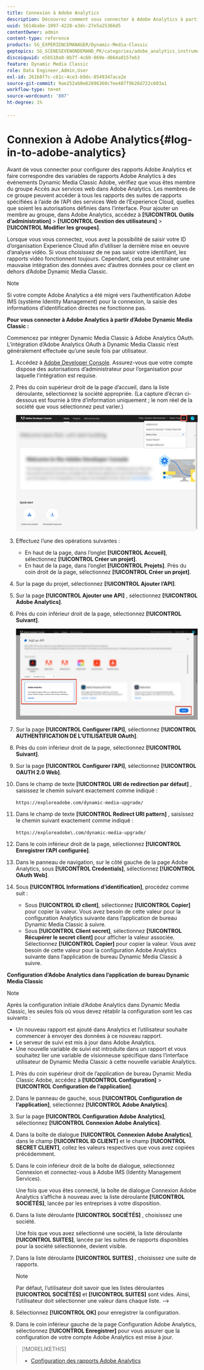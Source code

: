 ```yaml
---
title: Connexion à Adobe Analytics
description: Découvrez comment vous connecter à Adobe Analytics à partir d’Adobe Dynamic Media Classic.
uuid: 5614babe-1097-4228-a3dc-27e5a25366d5
contentOwner: admin
content-type: reference
products: SG_EXPERIENCEMANAGER/Dynamic-Media-Classic
geptopics: SG_SCENESEVENONDEMAND_PK/categories/adobe_analytics_instrumentation_kit
discoiquuid: e5b510a8-8b7f-4c60-869e-d664a8157e63
feature: Dynamic Media Classic
role: Data Engineer,Admin,User
exl-id: 261b8f7c-c61c-4ce3-b9dc-8549347aca2e
source-git-commit: 9ae252ab0e62696360c7ee487f9b26d722c603a1
workflow-type: tm+mt
source-wordcount: '807'
ht-degree: 1%

---
```


# Connexion à Adobe Analytics{#log-in-to-adobe-analytics}

Avant de vous connecter pour configurer des rapports Adobe Analytics et faire correspondre des variables de rapports Adobe Analytics à des événements Dynamic Media Classic Adobe, vérifiez que vous êtes membre du groupe Accès aux services web dans Adobe Analytics. Les membres de ce groupe peuvent accéder à tous les rapports des suites de rapports spécifiées à l’aide de l’API des services Web de l’Experience Cloud, quelles que soient les autorisations définies dans l’interface. Pour ajouter un membre au groupe, dans Adobe Analytics, accédez à **[!UICONTROL Outils d’administration]** > **[!UICONTROL Gestion des utilisateurs]** > **[!UICONTROL Modifier les groupes]**.

Lorsque vous vous connectez, vous avez la possibilité de saisir votre ID d’organisation Experience Cloud afin d’utiliser la dernière mise en oeuvre d’analyse vidéo. Si vous choisissez de ne pas saisir votre identifiant, les rapports vidéo fonctionnent toujours. Cependant, cela peut entraîner une mauvaise intégration des données avec d’autres données pour ce client en dehors d’Adobe Dynamic Media Classic.

>[!NOTE]
>
>Si votre compte Adobe Analytics a été migré vers l’authentification Adobe IMS (système Identity Management) pour la connexion, la saisie des informations d’identification directes ne fonctionne pas.

**Pour vous connecter à Adobe Analytics à partir d’Adobe Dynamic Media Classic :**

Commencez par intégrer Dynamic Media Classic à Adobe Analytics OAuth. L’intégration d’Adobe Analytics OAuth à Dynamic Media Classic n’est généralement effectuée qu’une seule fois par utilisateur.

1. Accédez à [Adobe Developer Console](https://developer.adobe.com/console). Assurez-vous que votre compte dispose des autorisations d’administrateur pour l’organisation pour laquelle l’intégration est requise.
1. Près du coin supérieur droit de la page d’accueil, dans la liste déroulante, sélectionnez la société appropriée. (La capture d’écran ci-dessous est fournie à titre d’information uniquement ; le nom réel de la société que vous sélectionnez peut varier.)

   ![Créez un projet](assets/analytics-oauth1.png)

1. Effectuez l’une des opérations suivantes :

   * En haut de la page, dans l’onglet **[!UICONTROL Accueil]**, sélectionnez **[!UICONTROL Créer un projet]**.
   * En haut de la page, dans l’onglet **[!UICONTROL Projets]**. Près du coin droit de la page, sélectionnez **[!UICONTROL Créer un projet]**.

1. Sur la page du projet, sélectionnez **[!UICONTROL Ajouter l’API]**.
1. Sur la page **[!UICONTROL Ajouter une API]** , sélectionnez **[!UICONTROL Adobe Analytics]**.
1. Près du coin inférieur droit de la page, sélectionnez **[!UICONTROL Suivant]**.

   ![Ajout d’une API](assets/analytics-oauth2.png)

1. Sur la page **[!UICONTROL Configurer l’API]**, sélectionnez **[!UICONTROL AUTHENTIFICATION DE L’UTILISATEUR OAuth]**.
1. Près du coin inférieur droit de la page, sélectionnez **[!UICONTROL Suivant]**.
1. Sur la page **[!UICONTROL Configurer l’API]**, sélectionnez **[!UICONTROL OAUTH 2.0 Web]**.
1. Dans le champ de texte **[!UICONTROL URI de redirection par défaut]** , saisissez le chemin suivant exactement comme indiqué :

   `https://exploreadobe.com/dynamic-media-upgrade/`

1. Dans le champ de texte **[!UICONTROL Redirect URI pattern]** , saisissez le chemin suivant exactement comme indiqué :

   `https://exploreadobe\.com/dynamic-media-upgrade/`

1. Dans le coin inférieur droit de la page, sélectionnez **[!UICONTROL Enregistrer l’API configurée]**.
1. Dans le panneau de navigation, sur le côté gauche de la page Adobe Analytics, sous **[!UICONTROL Credentials]**, sélectionnez **[!UICONTROL OAuth Web]**.
1. Sous **[!UICONTROL Informations d’identification]**, procédez comme suit :
   * Sous **[!UICONTROL ID client]**, sélectionnez **[!UICONTROL Copier]** pour copier la valeur. Vous avez besoin de cette valeur pour la configuration Analytics suivante dans l’application de bureau Dynamic Media Classic à suivre.
   * Sous **[!UICONTROL Client secret]**, sélectionnez **[!UICONTROL Récupérer le secret client]** pour afficher la valeur associée. Sélectionnez **[!UICONTROL Copier]** pour copier la valeur. Vous avez besoin de cette valeur pour la configuration Adobe Analytics suivante dans l’application de bureau Dynamic Media Classic à suivre.

**Configuration d’Adobe Analytics dans l’application de bureau Dynamic Media Classic**

>[!NOTE]
>
>Après la configuration initiale d’Adobe Analytics dans Dynamic Media Classic, les seules fois où vous devez rétablir la configuration sont les cas suivants :
>
>* Un nouveau rapport est ajouté dans Analytics et l’utilisateur souhaite commencer à envoyer des données à ce nouveau rapport.
>* Le serveur de suivi est mis à jour dans Adobe Analytics.
>* Une nouvelle variable de suivi est introduite dans un rapport et vous souhaitez lier une variable de visionneuse spécifique dans l’interface utilisateur de Dynamic Media Classic à cette nouvelle variable Analytics.

>


1. Près du coin supérieur droit de l’application de bureau Dynamic Media Classic Adobe, accédez à **[!UICONTROL Configuration]** > **[!UICONTROL Configuration de l’application]**.
1. Dans le panneau de gauche, sous **[!UICONTROL Configuration de l’application]**, sélectionnez **[!UICONTROL Adobe Analytics]**.
1. Sur la page **[!UICONTROL Configuration Adobe Analytics]**, sélectionnez **[!UICONTROL Connexion Adobe Analytics]**.
1. Dans la boîte de dialogue **[!UICONTROL Connexion Adobe Analytics]**, dans le champ **[!UICONTROL ID CLIENT]** et le champ **[!UICONTROL SECRET CLIENT]**, collez les valeurs respectives que vous avez copiées précédemment.
1. Dans le coin inférieur droit de la boîte de dialogue, sélectionnez Connexion et connectez-vous à Adobe IMS (Identity Management Services).

   Une fois que vous êtes connecté, la boîte de dialogue Connexion Adobe Analytics s’affiche à nouveau avec la liste déroulante **[!UICONTROL SOCIÉTÉS]**, lancée par les entreprises à votre disposition.

1. Dans la liste déroulante **[!UICONTROL SOCIÉTÉS]** , choisissez une société.

   Une fois que vous avez sélectionné une société, la liste déroulante **[!UICONTROL SUITES]**, lancée par les suites de rapports disponibles pour la société sélectionnée, devient visible.

1. Dans la liste déroulante **[!UICONTROL SUITES]** , choisissez une suite de rapports.

   >[!NOTE]
   >
   >Par défaut, l’utilisateur doit savoir que les listes déroulantes **[!UICONTROL SOCIÉTÉS]** et **[!UICONTROL SUITES]** sont vides. Ainsi, l’utilisateur doit sélectionner une valeur dans chaque liste. —>

1. Sélectionnez **[!UICONTROL OK]** pour enregistrer la configuration.
1. Dans le coin inférieur gauche de la page Configuration Adobe Analytics, sélectionnez **[!UICONTROL Enregistrer]** pour vous assurer que la configuration de votre compte Adobe Analytics est mise à jour.

>[!MORELIKETHIS]
>
>* [Configuration des rapports Adobe Analytics](configuring-analytics-reports.md#configuring_adobe_analytics_reports)


